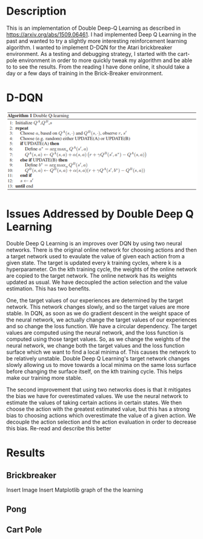# Description 
This is an implementation of Double Deep-Q Learning as described in https://arxiv.org/abs/1509.06461. I had implemented Deep Q Learning in the past and wanted to try a slightly more interesting reinforcement learning algorithm. I wanted to implement D-DQN for the Atari brickbreaker environment. As a testing and debugging strategy, I started with the cart-pole environment in order to more quickly tweak my algorithm and be able to to see the results. From the reading I have done online, it should take a day or a few days of training in the Brick-Breaker environment. 

# D-DQN
![DDQN Pseudo Code](images/DDQN_Pseudo_Code.png)


# Issues Addressed by Double Deep Q Learning
Double Deep Q Learning is an improves over DQN by using two neural networks. There is the original online network for choosing actions and then a target network used to evaulate the value of given each action from a given state. The target is updated every k training cycles, where k is a hyperparameter. On the kth training cycle, the weights of the online network are copied to the target network. The online network has its weights updated as usual. We have decoupled the action selection and the value estimation. This has two benefits. 

One, the target values of our experiences are determined by the target network. This network changes slowly, and so the target values are more stable. In DQN, as soon as we do gradient descent in the weight space of the neural network, we actually change the target values of our experiences and so change the loss function. We have a circular dependency. The target values are computed using the neural network, and the loss function is computed using those target values. So, as we change the weights of the neural network, we change both the target values and the loss function surface which we want to find a local minima of. This causes the network to be relatively unstable. Double Deep Q Learning's target network changes slowly allowing us to move towards a local minima on the same loss surface before changing the surface itself, on the kth training cycle. This helps make our training more stable.

The second improvement that using two networks does is that it mitigates the bias we have for overestimated values. We use the neural network to estimate the values of taking certain actions in certain states. We then choose the action with the greatest estimated value, but this has a strong bias to choosing actions which overestimate the value of a given action. We decouple the action selection and the action evaluation in order to decrease this bias. Re-read and describe this better


# Results
## Brickbreaker 
Insert Image
Insert Matplotlib graph of the the learning

## Pong 

## Cart Pole




